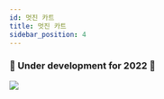 ```yaml
---
id: 멋진 카트
title: 멋진 카트
sidebar_position: 4
---
```


### 🚧 Under development for 2022 🚧

![](/img/niftykart_v01.png)

